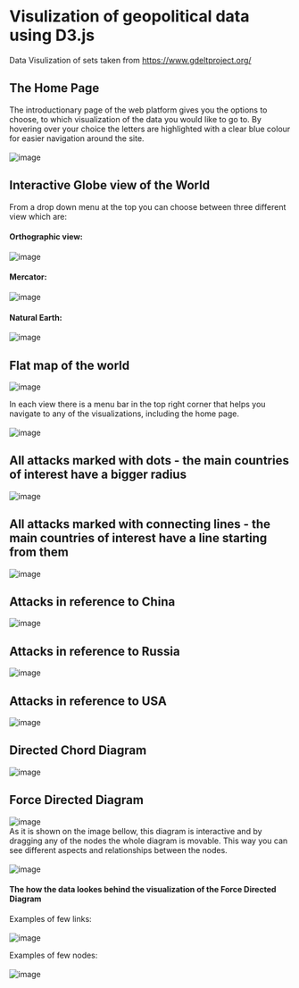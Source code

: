 # Visulization of geopolitical data using D3.js
Data Visulization of sets taken from https://www.gdeltproject.org/


## The Home Page
The introductionary page of the web platform gives you the options to choose, to which visualization of the data you would like to go to. By hovering over your choice the letters are highlighted with a clear blue colour for easier navigation around the site. <br/>
<br/>
![image](https://user-images.githubusercontent.com/38570213/138882206-6f3d9d22-3fdf-40f1-9459-bd8971b2bc60.png)

## Interactive Globe view of the World
From a drop down menu at the top you can choose between three different view which are: <br/>
#### Orthographic view: <br/>
![image](https://user-images.githubusercontent.com/38570213/138883252-1ba64f7f-6232-432d-a55d-cdd977179238.png)

#### Mercator: <br/>
![image](https://user-images.githubusercontent.com/38570213/138910056-1ddaff69-cd1b-414d-9c4d-070d16b311fd.png)

#### Natural Earth: <br/>
![image](https://user-images.githubusercontent.com/38570213/138910040-1f939c89-b035-4870-89a9-21e96a7dcac8.png)


## Flat map of the world
![image](https://user-images.githubusercontent.com/38570213/138883417-aefaa34e-00e7-48bc-b74d-12e545e99e66.png)

In each view there is a menu bar in the top right corner that helps you navigate to any of the visualizations, including the home page. <br/>
<br/>
![image](https://user-images.githubusercontent.com/38570213/138908570-c3736b6a-ce89-4e75-bc6b-3ec4a6083c4e.png)

## All attacks marked with dots - the main countries of interest have a bigger radius
![image](https://user-images.githubusercontent.com/38570213/138911599-7c304ecc-4d73-4236-a12e-59e95bb6a54f.png)

## All attacks marked with connecting lines - the main countries of interest have a line starting from them
![image](https://user-images.githubusercontent.com/38570213/138911205-227a5603-4cf8-47ee-9824-92c7d926e60b.png)

## Attacks in reference to China
![image](https://user-images.githubusercontent.com/38570213/138911874-f13138fd-32b8-4071-aa62-d07921406751.png)

## Attacks in reference to Russia
![image](https://user-images.githubusercontent.com/38570213/138909243-da3180fb-1111-4096-a921-246782c41ff6.png)

## Attacks in reference to USA
![image](https://user-images.githubusercontent.com/38570213/138910637-2cdc6d7f-cd3b-420d-b46b-660f53fded97.png)

## Directed Chord Diagram
![image](https://user-images.githubusercontent.com/38570213/138911269-247d45f4-9f91-4701-acea-f3fde2efe2b2.png)

## Force Directed Diagram
![image](https://user-images.githubusercontent.com/38570213/138912320-27562932-fa57-4e45-a7c5-9bc1b96bf78e.png)
<br/>
As it is shown on the image bellow, this diagram is interactive and by dragging any of the nodes the whole diagram is movable. This way you can see different aspects and relationships between the nodes. <br/>
<br/>
![image](https://user-images.githubusercontent.com/38570213/138909319-99176cac-61b3-4b58-9e65-2ea9ca545c93.png)

#### The how the data lookes behind the visualization of the Force Directed Diagram
Examples of few links: <br/>
<br/>
![image](https://user-images.githubusercontent.com/38570213/138552325-c9abf8ba-39ab-4455-88d2-1457a6d914c5.png)

Examples of few nodes: <br/>
<br/>
![image](https://user-images.githubusercontent.com/38570213/138552332-1006e27f-4c7a-4980-935b-63b22c81edf3.png)
